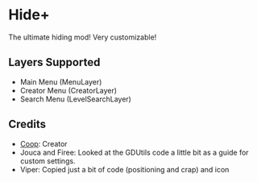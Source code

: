 # Hide+

The ultimate hiding mod!
Very customizable!

## Layers Supported
* Main Menu (MenuLayer)
* Creator Menu (CreatorLayer)
* Search Menu (LevelSearchLayer)


## Credits
* [Coop](user:21207551): Creator
* Jouca and Firee: Looked at the GDUtils code a little bit as a guide for custom settings.
* Viper: Copied just a bit of code (positioning and crap) and icon